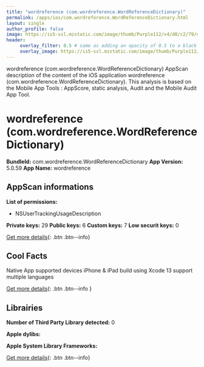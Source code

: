 ```yaml
---
title: "wordreference (com.wordreference.WordReferenceDictionary)"
permalink: /apps/ios/com.wordreference.WordReferenceDictionary.html
layout: single
author_profile: false
image: https://is5-ssl.mzstatic.com/image/thumb/Purple112/v4/d0/c2/79/d0c279d1-d32f-72a4-37c2-b72662475833/AppIcon-1x_U007emarketing-0-8-0-0-85-220.png/512x512bb.jpg
header: 
     overlay_filter: 0.5 # same as adding an opacity of 0.5 to a black background
     overlay_image: https://is5-ssl.mzstatic.com/image/thumb/Purple112/v4/d0/c2/79/d0c279d1-d32f-72a4-37c2-b72662475833/AppIcon-1x_U007emarketing-0-8-0-0-85-220.png/512x512bb.jpg
---
```

wordreference (com.wordreference.WordReferenceDictionary) AppScan description of the content of the iOS application wordreference (com.wordreference.WordReferenceDictionary). This analysis is based on the Mobile App Tools : AppScore, static analysis, Audit and the Mobile Audit App Tool.

# wordreference (com.wordreference.WordReferenceDictionary)

**BundleId:** com.wordreference.WordReferenceDictionary
**App Version:** 5.0.59
**App Name:** wordreference


## AppScan informations 

**List of permissions:** 
- NSUserTrackingUsageDescription
  
  
**Private keys:** 29
**Public keys:** 6
**Custom keys:** 7
**Low securit keys:** 0
  
[Get more details](/pricing.html){: .btn .btn--info}

## Cool Facts

Native App
supported devices iPhone & iPad
build using Xcode 13
support multiple languages
  
[Get more details](/pricing.html){: .btn .btn--info }

## Librairies 
**Number of Third Party Library detected:** 0


**Apple dylibs:**


**Apple System Library Frameworks:**


  
[Get more details](/pricing.html){: .btn .btn--info}

